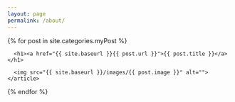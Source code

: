 ```yaml
---
layout: page
permalink: /about/
---
```


<div class="posts">
  {% for post in site.categories.myPost %}
    <article class="post">

      <h1><a href="{{ site.baseurl }}{{ post.url }}">{{ post.title }}</a></h1>

      <img src="{{ site.baseurl }}/images/{{ post.image }}" alt="">
    </article>
  {% endfor %}
</div>
